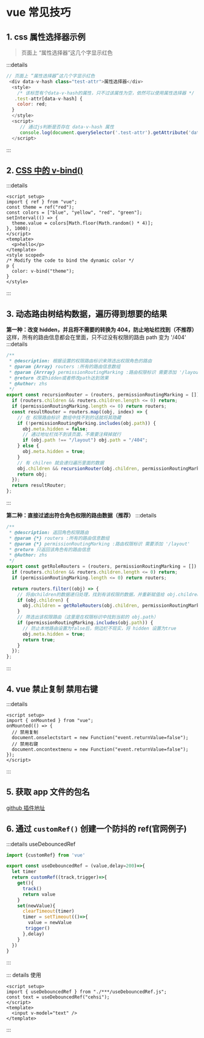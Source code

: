 # vue 常见技巧

## 1. css 属性选择器示例

> 页面上 “属性选择器”这几个字显示红色

:::details

```js
// 页面上 “属性选择器”这几个字显示红色
 <div data-v-hash class="test-attr">属性选择器</div>
  <style>
    /* 该标签有个data-v-hash的属性，只不过该属性为空，依然可以使用属性选择器 */
   .test-attr[data-v-hash] {
    color: red;
  }
  </style>
  <script>
     // 通过js判断是否存在 data-v-hash 属性
     console.log(document.querySelector('.test-attr').getAttribute('data-v-hash') === ''); // true
  </script>
```

:::

## 2. [CSS 中的 v-bind()](https://cn.vuejs.org/api/sfc-css-features.html#v-bind-in-css)

:::details

```vue
<script setup>
import { ref } from "vue";
const theme = ref("red");
const colors = ["blue", "yellow", "red", "green"];
setInterval(() => {
  theme.value = colors[Math.floor(Math.random() * 4)];
}, 1000);
</script>
<template>
  <p>hello</p>
</template>
<style scoped>
/* Modify the code to bind the dynamic color */
p {
  color: v-bind("theme");
}
</style>
```

:::

## 3. 动态路由树结构数据，遍历得到想要的结果

**第一种：改变 hidden，并且将不需要的转换为 404，防止地址栏找到（不推荐）**
这样，所有的路由信息都会在里面，只不过没有权限的路由 path 变为 '/404'
:::details

```js
/**
 * @description: 根据设置的权限路由标识来筛选出权限角色的路由
 * @param {Array} routers :所有的路由信息数组
 * @param {Arrray} permissionRoutingMarking :路由权限标识 需要添加 '/layout'
 * @return 改变hidden或者修改path达到效果
 * @Author: zhs
 */
export const recursionRouter = (routers, permissionRoutingMarking = []) => {
  if (routers.children && routers.children.length <= 0) return;
  if (permissionRoutingMarking.length <= 0) return routers;
  const resultRouter = routers.map((obj, index) => {
    // 在 权限路由标识 数组中找不到的话就将其隐藏
    if (!permissionRoutingMarking.includes(obj.path)) {
      obj.meta.hidden = false;
      // 通过地址栏找不到该页面，不需要注释掉就行
      if (obj.path !== "/layout") obj.path = "/404";
    } else {
      obj.meta.hidden = true;
    }
    // 有 chilren 就会递归遍历里面的数据
    obj.children && recursionRouter(obj.children, permissionRoutingMarking);
    return obj;
  });
  return resultRouter;
};
```

:::

**第二种：直接过滤出符合角色权限的路由数据（推荐）**
:::details

```js
/**
 * @description: 返回角色权限路由
 * @param {*} routers :所有的路由信息数组
 * @param {*} permissionRoutingMarking :路由权限标识 需要添加 '/layout'
 * @return 只返回该角色有的路由信息
 * @Author: zhs
 */
export const getRoleRouters = (routers, permissionRoutingMarking = []) => {
  if (routers.children && routers.children.length <= 0) return;
  if (permissionRoutingMarking.length <= 0) return routers;

  return routers.filter((obj) => {
    // 将由children的数据递归处理，找到有该权限的数据，并重新赋值给 obj.children
    if (obj.children) {
      obj.children = getRoleRouters(obj.children, permissionRoutingMarking);
    }
    // 筛选出该权限路由（这里是在权限标识中找到当前的 obj.path）
    if (permissionRoutingMarking.includes(obj.path)) {
      // 防止本地路由设置为false后，侧边栏不现实，将 hidden 设置为true
      obj.meta.hidden = true;
      return true;
    }
  });
};
```

:::

## 4. vue 禁止复制 禁用右键

:::details

```vue
<script setup>
import { onMounted } from "vue";
onMounted(() => {
  // 禁用复制
  document.onselectstart = new Function("event.returnValue=false");
  // 禁用右键
  document.oncontextmenu = new Function("event.returnValue=false");
});
</script>
```

:::

## 5. 获取 app 文件的包名

[github 插件地址](https://github.com/chenquincy/app-info-parser)

## 6. 通过 `customRef()` 创建一个防抖的 ref(官网例子)

:::details useDebouncedRef

```js
import {customRef} from 'vue'

export const useDebouncedRef = (value,delay=200)=>{
  let timer
  return customRef((track,trigger)=>{
    get(){
      track()
      return value
    }
    set(newValue){
      clearTimeout(timer)
      timer = setTimeout(()=>{
        value = newValue
       trigger()
      },delay)
    }
  })
}

```

:::

::: details 使用

```vue
<script setup>
import { useDebouncedRef } from "./***/useDebouncedRef.js";
const text = useDebouncedRef("cehsi");
</script>
<template>
  <input v-model="text" />
</template>
```

:::
